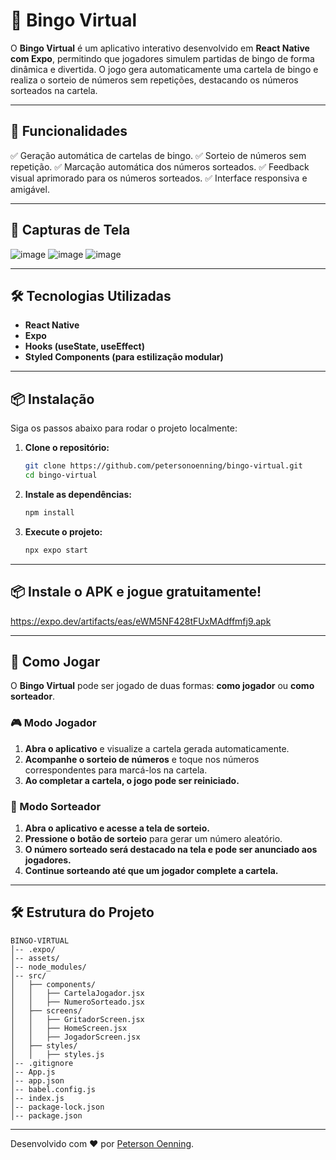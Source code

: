 # 🎱 Bingo Virtual

O **Bingo Virtual** é um aplicativo interativo desenvolvido em **React Native com Expo**, permitindo que jogadores simulem partidas de bingo de forma dinâmica e divertida. O jogo gera automaticamente uma cartela de bingo e realiza o sorteio de números sem repetições, destacando os números sorteados na cartela.

---

## 🚀 Funcionalidades

✅ Geração automática de cartelas de bingo.
✅ Sorteio de números sem repetição.
✅ Marcação automática dos números sorteados.
✅ Feedback visual aprimorado para os números sorteados.
✅ Interface responsiva e amigável.

---

## 📸 Capturas de Tela

![image](https://github.com/user-attachments/assets/e7932c26-caac-4004-b8b8-318b2eaca297)
![image](https://github.com/user-attachments/assets/cc136830-e06a-44a5-8ac7-3510bc5c3a10)
![image](https://github.com/user-attachments/assets/eabe7e37-fc00-45ce-a12d-aacf0c8a0de3)



---

## 🛠️ Tecnologias Utilizadas

- **React Native**
- **Expo**
- **Hooks (useState, useEffect)**
- **Styled Components (para estilização modular)**

---

## 📦 Instalação

Siga os passos abaixo para rodar o projeto localmente:

1. **Clone o repositório:**
   ```sh
   git clone https://github.com/petersonoenning/bingo-virtual.git
   cd bingo-virtual
   ```

2. **Instale as dependências:**
   ```sh
   npm install
   ```

3. **Execute o projeto:**
   ```sh
   npx expo start
   ```

---

## 📦 Instale o APK e jogue gratuitamente!

https://expo.dev/artifacts/eas/eWM5NF428tFUxMAdffmfj9.apk

---

## 📜 Como Jogar

O **Bingo Virtual** pode ser jogado de duas formas: **como jogador** ou **como sorteador**.

### 🎮 Modo Jogador
1. **Abra o aplicativo** e visualize a cartela gerada automaticamente.
2. **Acompanhe o sorteio de números** e toque nos números correspondentes para marcá-los na cartela.
3. **Ao completar a cartela, o jogo pode ser reiniciado.**

### 🎲 Modo Sorteador
1. **Abra o aplicativo e acesse a tela de sorteio.**
2. **Pressione o botão de sorteio** para gerar um número aleatório.
3. **O número sorteado será destacado na tela e pode ser anunciado aos jogadores.**
4. **Continue sorteando até que um jogador complete a cartela.**

---

## 🛠️ Estrutura do Projeto

```
BINGO-VIRTUAL
│-- .expo/
│-- assets/
│-- node_modules/
│-- src/
│   ├── components/
│   │   ├── CartelaJogador.jsx
│   │   ├── NumeroSorteado.jsx
│   ├── screens/
│   │   ├── GritadorScreen.jsx
│   │   ├── HomeScreen.jsx
│   │   ├── JogadorScreen.jsx
│   ├── styles/
│   │   ├── styles.js
│-- .gitignore
│-- App.js
│-- app.json
│-- babel.config.js
│-- index.js
│-- package-lock.json
│-- package.json
```
---

Desenvolvido com ❤️ por [Peterson Oenning](https://github.com/petersonoenning).
